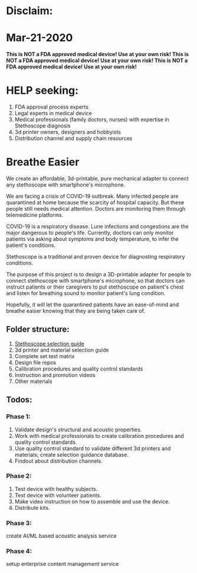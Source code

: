 # Disclaim:
# Mar-21-2020 
**This is NOT a FDA approved medical device! Use at your own risk!
This is NOT a FDA approved medical device! Use at your own risk!
This is NOT a FDA approved medical device! Use at your own risk!**


# HELP seeking:
1. FDA approval process experts
2. Legal experts in medical device
3. Medical professionals (family doctors, nurses) with expertise in Stethoscope diagnosis
4. 3d printer owners, designers and hobbyists
5. Distribution channel and supply chain resources


# Breathe Easier
We create an affordable, 3d-printable, pure mechanical adapter to connect any stethoscope with smartphone's microphone.

We are facing a crisis of COVID-19 outbreak. Many infected people are quarantined at home because the scarcity of hospital capacity. But these people still needs medical attention. Doctors are monitoring them through telemedicine platforms.

COVID-19 is a respiratory disease. Lune infections and congestions are the major dangerous to people's life. Currently, doctors can only monitor patients via asking about symptoms and body temperature, to infer the patient's conditions. 

Stethoscope is a traditional and proven device for diagnosting respiratory conditions.

The purpose of this project is to design a 3D-printable adapter for people to connect stethoscope with smartphone's microphone, so that doctors can instruct patients or their caregivers to put stethoscope on patient's chest and listen for breathing sound to monitor patient's lung condition. 

Hopefully, it will let the quarantined patients have an ease-of-mind and breathe eaiser knowing that they are being taken care of.


## Folder structure:
1. [Stethoscope selection guide](stethoscope_selection_guide.md)
2. 3d printer and material selection guide
3. Complete set test matrix
4. Design file repos
5. Calibration procedures and quality control standards
6. Instruction and promotion videos
7. Other materials


## Todos:
### Phase 1:
1. Validate design's structural and acoustic properties.
2. Work with medical professionals to create calibration procedures and quality control standards.
3. Use quality control standard to validate different 3d printers and materials; create selection guidance database. 
4. Findout about distribution channels. 

### Phase 2:
1. Test device with healthy subjects. 
2. Test device with volunteer patients.
3. Make video instruction on how to assemble and use the device.
4. Distribute kits.

### Phase 3:
create AI/ML based acoustic analysis service

### Phase 4:
setup enterprise content management service